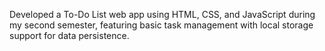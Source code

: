 Developed a To-Do List web app using HTML, CSS, and JavaScript during my second semester, featuring basic task management with local storage support for data persistence.
